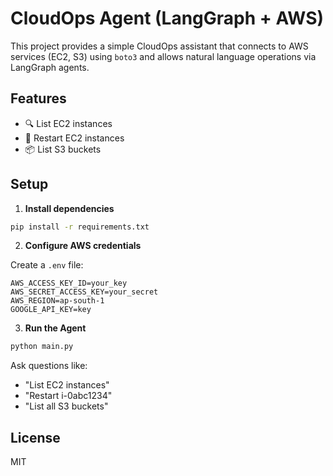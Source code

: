 # CloudOps Agent (LangGraph + AWS)

This project provides a simple CloudOps assistant that connects to AWS services (EC2, S3) using `boto3` and allows natural language operations via LangGraph agents.

## Features

- 🔍 List EC2 instances
- 🚀 Restart EC2 instances
- 📦 List S3 buckets

## Setup

1. **Install dependencies**
```bash
pip install -r requirements.txt
```

2. **Configure AWS credentials**

Create a `.env` file:
```
AWS_ACCESS_KEY_ID=your_key
AWS_SECRET_ACCESS_KEY=your_secret
AWS_REGION=ap-south-1
GOOGLE_API_KEY=key
```

3. **Run the Agent**
```bash
python main.py
```

Ask questions like:
- "List EC2 instances"
- "Restart i-0abc1234"
- "List all S3 buckets"

## License

MIT
